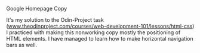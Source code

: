 Google Homepage Copy

It's my solution to the Odin-Project task (www.theodinproject.com/courses/web-development-101/lessons/html-css)
I practiced with making this nonworking copy mostly the positioning of HTML elements. 
I have managed to learn how to make horizontal navigation bars as well.